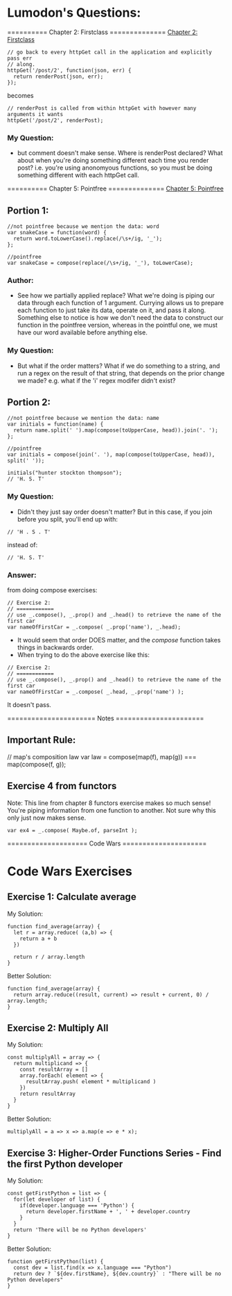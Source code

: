 # Lumodon's Questions:
========== Chapter 2: Firstclass ==============
[Chapter 2: Firstclass](https://drboolean.gitbooks.io/mostly-adequate-guide/content/ch2.html#why-favor-first-class)

```
// go back to every httpGet call in the application and explicitly pass err
// along.
httpGet('/post/2', function(json, err) {
  return renderPost(json, err);
});
```

becomes 

```
// renderPost is called from within httpGet with however many arguments it wants
httpGet('/post/2', renderPost);
```
### My Question: 
- but comment doesn't make sense. Where is renderPost declared? What about when you're doing something different each time you render post? i.e. you're using anonomyous functions, so you must be doing something different with each httpGet call.

========== Chapter 5: Pointfree ==============
[Chapter 5: Pointfree](https://drboolean.gitbooks.io/mostly-adequate-guide/content/ch5.html#pointfree)
## Portion 1:
```
//not pointfree because we mention the data: word
var snakeCase = function(word) {
  return word.toLowerCase().replace(/\s+/ig, '_');
};

//pointfree
var snakeCase = compose(replace(/\s+/ig, '_'), toLowerCase);
```
### Author:
- See how we partially applied replace? What we're doing is piping our data through each function of 1 argument. Currying allows us to prepare each function to just take its data, operate on it, and pass it along. Something else to notice is how we don't need the data to construct our function in the pointfree version, whereas in the pointful one, we must have our word available before anything else.

### My Question:
- But what if the order matters? What if we do something to a string, and run a regex on the result of that string, that depends on the prior change we made? e.g. what if the 'i' regex modifer didn't exist?

## Portion 2:
```
//not pointfree because we mention the data: name
var initials = function(name) {
  return name.split(' ').map(compose(toUpperCase, head)).join('. ');
};

//pointfree
var initials = compose(join('. '), map(compose(toUpperCase, head)), split(' '));

initials("hunter stockton thompson");
// 'H. S. T'
```

### My Question:
- Didn't they just say order doesn't matter? But in this case, if you join before you split, you'll end up with:
```
// 'H . S . T'
```
instead of:
```
// 'H. S. T'
```
### Answer:
from doing compose exercises:
```
// Exercise 2:
// ============
// use _.compose(), _.prop() and _.head() to retrieve the name of the first car
var nameOfFirstCar = _.compose( _.prop('name'), _.head);
```
- It would seem that order DOES matter, and the *compose* function takes things in backwards order.
- When trying to do the above exercise like this:
```
// Exercise 2:
// ============
// use _.compose(), _.prop() and _.head() to retrieve the name of the first car
var nameOfFirstCar = _.compose( _.head, _.prop('name') );
```
It doesn't pass.

====================== Notes ======================
## Important Rule:
// map's composition law
var law = compose(map(f), map(g)) === map(compose(f, g));

## Exercise 4 from functors
Note: This line from chapter 8 functors exercise makes so much sense! You're piping information from one function to another. Not sure why this only just now makes sense.
```
var ex4 = _.compose( Maybe.of, parseInt );
```

==================== Code Wars =====================
# Code Wars Exercises
## Exercise 1: Calculate average

My Solution:
```
function find_average(array) {
  let r = array.reduce( (a,b) => {
    return a + b
  })
  
  return r / array.length
}
```

Better Solution:
```
function find_average(array) {
  return array.reduce((result, current) => result + current, 0) / array.length;
}
```

## Exercise 2: Multiply All

My Solution:
```
const multiplyAll = array => {
  return multiplicand => {
    const resultArray = []
    array.forEach( element => {
      resultArray.push( element * multiplicand )
    })
    return resultArray
  }
}
```

Better Solution:
```
multiplyAll = a => x => a.map(e => e * x);
```

## Exercise 3: Higher-Order Functions Series - Find the first Python developer

My Solution:
```
const getFirstPython = list => {
  for(let developer of list) {
    if(developer.language === 'Python') {
      return developer.firstName + ', ' + developer.country
    }
  }
  return 'There will be no Python developers'
}
```

Better Solution:
```
function getFirstPython(list) {
  const dev = list.find(x => x.language === "Python")
  return dev ? `${dev.firstName}, ${dev.country}` : "There will be no Python developers"
}
```
